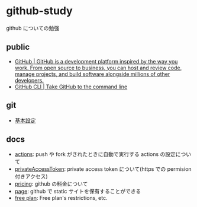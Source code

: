 # github-study

github についての勉强

## public

- [GitHub \| GitHub is a development platform inspired by the way you work\. From open source to business, you can host and review code, manage projects, and build software alongside millions of other developers\.](https://github.co.jp/)
- [GitHub CLI \| Take GitHub to the command line](https://cli.github.com/)

## git

- [基本設定](./git/README.md)

## docs

- [actions](./docs/actions.md): push や fork がされたときに自動で実行する actions の設定について
- [privateAccessToken](./docs/privateAccessToken.md): private access token について(https での permision 付きアクセス)
- [pricing](./docs/pricing.md): github の料金について
- [page](https://pages.github.com/): github で static サイトを保有することができる
- [free plan](./docs/free.md): Free plan's restrictions, etc.

